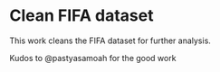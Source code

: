 # Clean FIFA dataset

This work cleans the FIFA dataset for further analysis.

Kudos to @pastyasamoah for the good work
